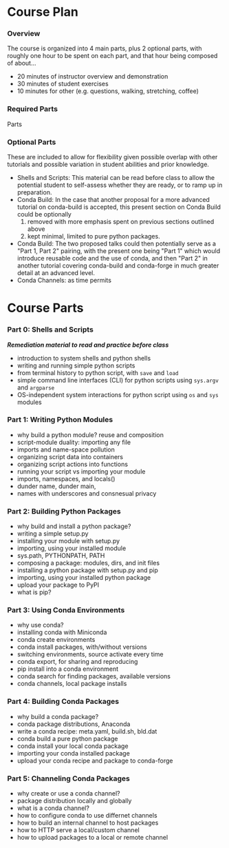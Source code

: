 # Course Plan

### Overview

The course is organized into 4 main parts, plus 2 optional parts, with roughly one hour to be spent on each part, and that hour being composed of about...

* 20 minutes of instructor overview and demonstration
* 30 minutes of student exercises
* 10 minutes for other (e.g. questions, walking, stretching, coffee) 

### Required Parts

Parts 

### Optional Parts

These are included to allow for flexibility given possible overlap with other tutorials and possible variation in student abilities and prior knowledge.

* Shells and Scripts: This material can be read before class to allow the potential student to self-assess whether they are ready, or to ramp up in preparation.
* Conda Build: In the case that another proposal for a more advanced tutorial on conda-build is accepted, this present section on Conda Build could be optionally
    1. removed with more emphasis spent on previous sections outlined above
    2. kept minimal, limited to pure python packages.
* Conda Build: The two proposed talks could then potentially serve as a "Part 1, Part 2" pairing, with the present one being "Part 1" which would introduce reusable code and the use of conda, and then "Part 2" in another tutorial covering conda-build and conda-forge in much greater detail at an advanced level.
* Conda Channels: as time permits

# Course Parts

### Part 0: Shells and Scripts

***Remediation material to read and practice before class***

* introduction to system shells and python shells
* writing and running simple python scripts
* from terminal history to python script, with `save` and `load`
* simple command line interfaces (CLI) for python scripts using `sys.argv` and `argparse`
* OS-independent system interactions for python script using `os` and `sys` modules


### Part 1: Writing Python Modules

* why build a python module? reuse and composition
* script-module duality: importing any file
* imports and name-space pollution
* organizing script data into containers
* organizing script actions into functions
* running your script vs importing your module
* imports, namespaces, and locals()
* dunder name, dunder main,
* names with underscores and consnesual privacy

### Part 2: Building Python Packages

* why build and install a python package?
* writing a simple setup.py
* installing your module with setup.py
* importing, using your installed module
* sys.path, PYTHONPATH, PATH
* composing a package: modules, dirs, and init files
* installing a python package with setup.py and pip
* importing, using your installed python package
* upload your package to PyPI
* what is pip?

### Part 3: Using Conda Environments

* why use conda?
* installing conda with Miniconda
* conda create environments
* conda install packages, with/without versions
* switching environments, source activate every time
* conda export, for sharing and reproducing
* pip install into a conda environment
* conda search for finding packages, available versions
* conda channels, local package installs

### Part 4: Building Conda Packages

* why build a conda package?
* conda package distributions, Anaconda
* write a conda recipe: meta.yaml, build.sh, bld.dat
* conda build a pure python package
* conda install your local conda package
* importing your conda installed package
* upload your conda recipe and package to conda-forge


### Part 5: Channeling Conda Packages

* why create or use a conda channel?
* package distribution locally and globally
* what is a conda channel?
* how to configure conda to use differnet channels
* how to build an internal channel to host packages
* how to HTTP serve a local/custom channel
* how to upload packages to a local or remote channel 
